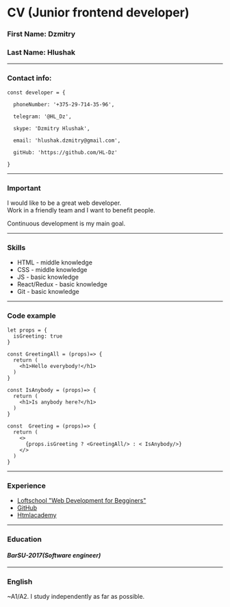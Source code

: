 # CV (Junior frontend developer)

### First Name: **Dzmitry**    
### Last  Name: **Hlushak**
***  

### Contact info:  

```
const developer = {

  phoneNumber: '+375-29-714-35-96',

  telegram: '@HL_Dz',

  skype: 'Dzmitry Hlushak',

  email: 'hlushak.dzmitry@gmail.com',

  gitHub: 'https://github.com/HL-Dz'

}
```  

***  

### Important  

I would like to be a great web developer.  
Work in a friendly team and I want to benefit people.

Continuous development is my main goal.  

***  

### Skills
+ HTML - middle knowledge
+ CSS - middle knowledge
+ JS - basic knowledge
+ React/Redux - basic knowledge
+ Git - basic knowledge  

***  

### Code example  

```
let props = {
  isGreeting: true
}

const GreetingAll = (props)=> {
  return (
    <h1>Hello everybody!</h1>
  )
}

const IsAnybody = (props)=> {
  return (
    <h1>Is anybody here?</h1>
  )
}

const  Greeting = (props)=> {
  return (
    <>
      {props.isGreeting ? <GreetingAll/> : < IsAnybody/>}
    </>
  )
}
```  

***  

### Experience
* [Loftschool "Web Development for Begginers"](https://loftschool.com/ "Online course")
* [GitHub](https://github.com/HL-Dz  "Github account")
* [Htmlacademy](https://htmlacademy.ru/profile/id1365381 "Htmlacaddemy account")  

***

### Education
#### *BarSU-2017(Software engineer)* 

***  

### English
~A1/A2. I study independently as far as possible.  
